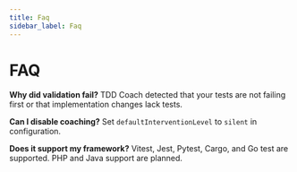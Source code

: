 ```yaml
---
title: Faq
sidebar_label: Faq
---
```


# FAQ

**Why did validation fail?**
TDD Coach detected that your tests are not failing first or that implementation changes lack tests.

**Can I disable coaching?**
Set `defaultInterventionLevel` to `silent` in configuration.

**Does it support my framework?**
Vitest, Jest, Pytest, Cargo, and Go test are supported. PHP and Java support are planned.
